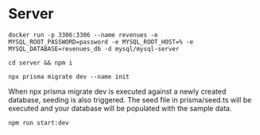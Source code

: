 # Server

```
docker run -p 3306:3306 --name revenues -e MYSQL_ROOT_PASSWORD=password -e MYSQL_ROOT_HOST=% -e MYSQL_DATABASE=revenues_db -d mysql/mysql-server
```

```
cd server && npm i
```

```
npx prisma migrate dev --name init
```

When npx prisma migrate dev is executed against a newly created database, seeding is also triggered. The seed file in prisma/seed.ts will be executed and your database will be populated with the sample data.

```
npm run start:dev
```
